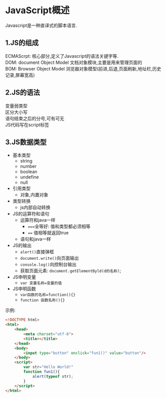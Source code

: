 # JavaScript概述
Javascript是一种直译式的脚本语言.<br>

## 1.JS的组成
ECMAScrpt: 核心部分,定义了Javascript的语法关键字等.<br>
DOM: document Object Model 文档对象模块,主要是用来管理页面的<br>
BOM: Browser Object Model 浏览器对象模型(前进,后退,页面刷新,地址栏,历史记录,屏幕宽高)<br>

## 2.JS的语法
变量弱类型<br>
区分大小写<br>
语句结束之后的分号,可有可无<br>
JS代码写在script标签<br>

## 3.JS数据类型
- 基本类型
  - string
  - number
  - boolean
  - undefine
  - null
- 引用类型
  - 对象,内置对象
- 类型转换
  - js内部自动转换
- JS的运算符和语句
  - 运算符和java一样
    - ``===``全等好: 值和类型都必须相等
    - ``==`` 值相等就返回true
  - 语句和java一样
- JS的输出
  - ``alert()``直接弹框
  - ``document.write()``向页面输出
  - ``console.log()``向控制台输出
  - 获取页面元素: ``document.getElementByld(d的名称)``;
- JS申明变量
  - ``var 变量名称=变量的值``
- JS申明函数
  - ``var函数的名称=function(){}``
  - ``function 函数名称(){}``

示例:<br>
```html
<!DOCTYPE html>
<html>
	<head>
		<meta charset="utf-8">
		<title></title>
	</head>
	<body>
		<input type="button" onclick="fun1()" value="button"/>
	</body>
	<script>
		var str="Hello World!"
		function fun1(){
			alert(typeof str);
		}
	</script>
</html>
```